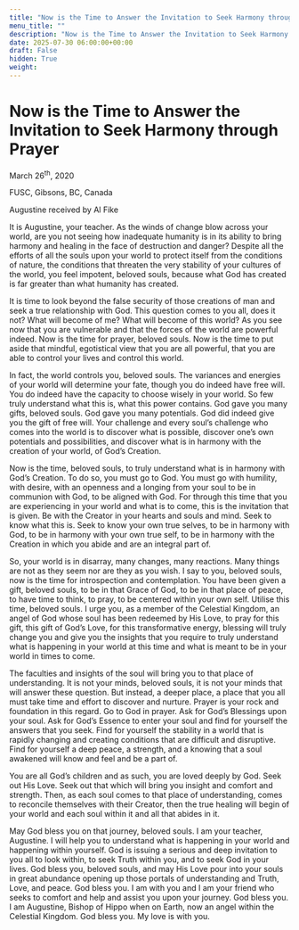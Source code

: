```yaml
---
title: "Now is the Time to Answer the Invitation to Seek Harmony through Prayer"
menu_title: ""
description: "Now is the Time to Answer the Invitation to Seek Harmony through Prayer"
date: 2025-07-30 06:00:00+00:00
draft: False
hidden: True
weight:
---
```

# Now is the Time to Answer the Invitation to Seek Harmony through Prayer

March 26<sup>th</sup>, 2020

FUSC, Gibsons, BC, Canada

Augustine received by Al Fike

It is Augustine, your teacher. As the winds of change blow across your world, are you not seeing how inadequate humanity is in its ability to bring harmony and healing in the face of destruction and danger? Despite all the efforts of all the souls upon your world to protect itself from the conditions of nature, the conditions that threaten the very stability of your cultures of the world, you feel impotent, beloved souls, because what God has created is far greater than what humanity has created.

It is time to look beyond the false security of those creations of man and seek a true relationship with God. This question comes to you all, does it not? What will become of me? What will become of this world? As you see now that you are vulnerable and that the forces of the world are powerful indeed. Now is the time for prayer, beloved souls. Now is the time to put aside that mindful, egotistical view that you are all powerful, that you are able to control your lives and control this world.

In fact, the world controls you, beloved souls. The variances and energies of your world will determine your fate, though you do indeed have free will. You do indeed have the capacity to choose wisely in your world. So few truly understand what this is, what this power contains. God gave you many gifts, beloved souls. God gave you many potentials. God did indeed give you the gift of free will. Your challenge and every soul’s challenge who comes into the world is to discover what is possible, discover one’s own potentials and possibilities, and discover what is in harmony with the creation of your world, of God’s Creation.

Now is the time, beloved souls, to truly understand what is in harmony with God’s Creation. To do so, you must go to God. You must go with humility, with desire, with an openness and a longing from your soul to be in communion with God, to be aligned with God. For through this time that you are experiencing in your world and what is to come, this is the invitation that is given. Be with the Creator in your hearts and souls and mind. Seek to know what this is. Seek to know your own true selves, to be in harmony with God, to be in harmony with your own true self, to be in harmony with the Creation in which you abide and are an integral part of.

So, your world is in disarray, many changes, many reactions. Many things are not as they seem nor are they as you wish. I say to you, beloved souls, now is the time for introspection and contemplation. You have been given a gift, beloved souls, to be in that Grace of God, to be in that place of peace, to have time to think, to pray, to be centered within your own self. Utilise this time, beloved souls. I urge you, as a member of the Celestial Kingdom, an angel of God whose soul has been redeemed by His Love, to pray for this gift, this gift of God’s Love, for this transformative energy, blessing will truly change you and give you the insights that you require to truly understand what is happening in your world at this time and what is meant to be in your world in times to come.

The faculties and insights of the soul will bring you to that place of understanding. It is not your minds, beloved souls, it is not your minds that will answer these question. But instead, a deeper place, a place that you all must take time and effort to discover and nurture. Prayer is your rock and foundation in this regard. Go to God in prayer. Ask for God’s Blessings upon your soul. Ask for God’s Essence to enter your soul and find for yourself the answers that you seek. Find for yourself the stability in a world that is rapidly changing and creating conditions that are difficult and disruptive. Find for yourself a deep peace, a strength, and a knowing that a soul awakened will know and feel and be a part of.

You are all God’s children and as such, you are loved deeply by God. Seek out His Love. Seek out that which will bring you insight and comfort and strength. Then, as each soul comes to that place of understanding, comes to reconcile themselves with their Creator, then the true healing will begin of your world and each soul within it and all that abides in it.

May God bless you on that journey, beloved souls. I am your teacher, Augustine. I will help you to understand what is happening in your world and happening within yourself. God is issuing a serious and deep invitation to you all to look within, to seek Truth within you, and to seek God in your lives. God bless you, beloved souls, and may His Love pour into your souls in great abundance opening up those portals of understanding and Truth, Love, and peace. God bless you. I am with you and I am your friend who seeks to comfort and help and assist you upon your journey. God bless you. I am Augustine, Bishop of Hippo when on Earth, now an angel within the Celestial Kingdom. God bless you. My love is with you.
